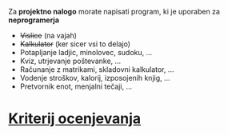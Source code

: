 Za **projektno nalogo** morate napisati program, ki je uporaben za **neprogramerja**

- ~~Vislice~~ (na vajah)
- ~~Kalkulator~~ (ker sicer vsi to delajo)
- Potapljanje ladjic, minolovec, sudoku, ...
- Kviz, utrjevanje poštevanke, ...
- Računanje z matrikami, skladovni kalkulator, ...
- Vodenje stroškov, kalorij, izposojenih knjig, ...
- Pretvornik enot, menjalni tečaji, ...

# [Kriterij ocenjevanja](https://ucilnica.fmf.uni-lj.si/mod/page/view.php?id=36967#kriterij-za-tockovanje-projektne-naloge)
